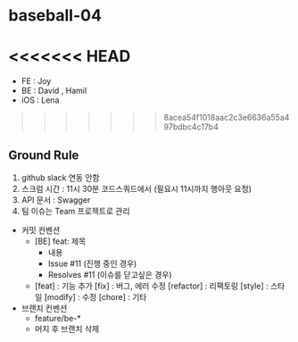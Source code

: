 # baseball-04
<<<<<<< HEAD
=======
- FE : Joy
- BE : David , Hamil
- iOS : Lena
>>>>>>> 8acea54f1018aac2c3e6636a55a497bdbc4c17b4

##  Ground Rule

1. github slack 연동 안함
2. 스크럼 시간 : 11시 30분 코드스쿼드에서 (필요시 11시까지 행아웃 요청)
3. API 문서 : Swagger
4. 팀 이슈는 Team 프로젝트로 관리 


- 커밋 컨벤션
    - [BE] feat: 제목
        - 내용
        - Issue #11 (진행 중인 경우)
        - Resolves #11 (이슈를 닫고싶은 경우)
    - [feat] : 기능 추가
[fix] : 버그, 에러 수정
[refactor] : 리팩토링
[style] : 스타일
[modify] : 수정
[chore] : 기타
- 브랜치 컨벤션
    - feature/be-*
    - 머지 후 브랜치 삭제

